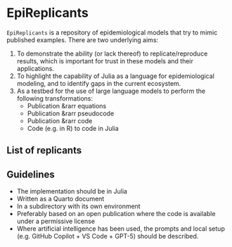 # EpiReplicants

`EpiReplicants` is a repository of epidemiological models that try to mimic published examples. There are two underlying aims:

1. To demonstrate the ability (or lack thereof) to replicate/reproduce results, which is important for trust in these models and their applications.
2. To highlight the capability of Julia as a language for epidemiological modeling, and to identify gaps in the current ecosystem.
3. As a testbed for the use of large language models to perform the following transformations:
   - Publication &rarr equations
   - Publication &rarr pseudocode
   - Publication &rarr code
   - Code (e.g. in R) to code in Julia

## List of replicants

## Guidelines

- The implementation should be in Julia
- Written as a Quarto document
- In a subdirectory with its own environment
- Preferably based on an open publication where the code is available under a permissive license
- Where artificial intelligence has been used, the prompts and local setup (e.g. GitHub Copilot + VS Code + GPT-5) should be described.
